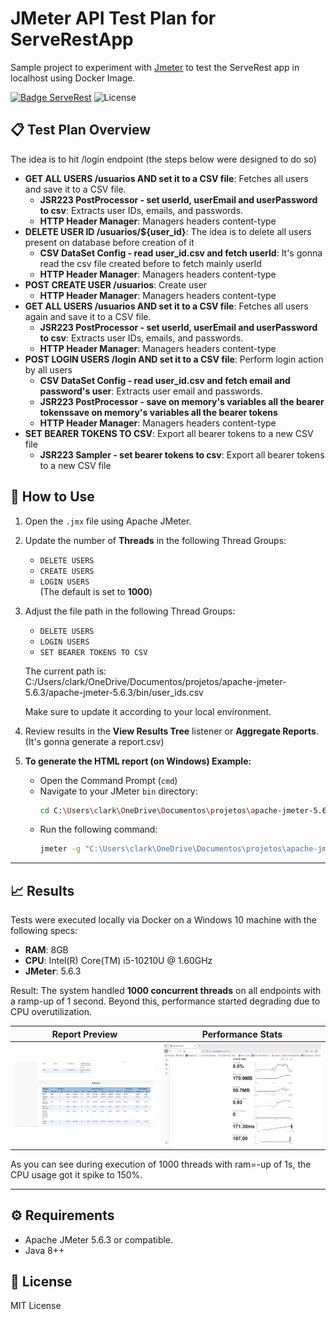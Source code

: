 # JMeter API Test Plan for ServeRestApp

Sample project to experiment with [Jmeter](https://jmeter.apache.org/) to test the ServeRest app in localhost using Docker Image.

[![Badge ServeRest](https://img.shields.io/badge/API-ServeRest-green)](https://github.com/ServeRest/ServeRest/)
![License](https://img.shields.io/badge/license-MIT-blue)


## 📋 Test Plan Overview

The idea is to hit /login endpoint (the steps below were designed to do so)

- **GET ALL USERS /usuarios AND set it to a CSV file**: Fetches all users and save it to a CSV file.
  - **JSR223 PostProcessor - set userId, userEmail and userPassword to csv**: Extracts user IDs, emails, and passwords.
  - **HTTP Header Manager**: Managers headers content-type
- **DELETE USER ID /usuarios/${user_id}**: The idea is to delete all users present on database before creation of it
  - **CSV DataSet Config - read user_id.csv and fetch userId**: It's gonna read the csv file created before to fetch mainly userId
  - **HTTP Header Manager**: Managers headers content-type
- **POST CREATE USER /usuarios**: Create user
  - **HTTP Header Manager**: Managers headers content-type
- **GET ALL USERS /usuarios AND set it to a CSV file**: Fetches all users again and save it to a CSV file.
  - **JSR223 PostProcessor - set userId, userEmail and userPassword to csv**: Extracts user IDs, emails, and passwords.
  - **HTTP Header Manager**: Managers headers content-type
- **POST LOGIN USERS /login AND set it to a CSV file**: Perform login action by all users
  - **CSV DataSet Config - read user_id.csv and fetch email and password's user**: Extracts user email and passwords.
  - **JSR223 PostProcessor - save on memory's variables all the bearer tokenssave on memory's variables all the bearer tokens**
  - **HTTP Header Manager**: Managers headers content-type
- **SET BEARER TOKENS TO CSV**: Export all bearer tokens to a new CSV file
  - **JSR223 Sampler - set bearer tokens to csv**: Export all bearer tokens to a new CSV file

## 🧪 How to Use

1. Open the `.jmx` file using Apache JMeter.
2. Update the number of **Threads** in the following Thread Groups:  
   - `DELETE USERS`  
   - `CREATE USERS`  
   - `LOGIN USERS`  
   (The default is set to **1000**)
3. Adjust the file path in the following Thread Groups:  
   - `DELETE USERS`  
   - `LOGIN USERS`  
   - `SET BEARER TOKENS TO CSV`  
   
   The current path is: C:/Users/clark/OneDrive/Documentos/projetos/apache-jmeter-5.6.3/apache-jmeter-5.6.3/bin/user_ids.csv
   
    Make sure to update it according to your local environment.
5. Review results in the **View Results Tree** listener or **Aggregate Reports**. (It's gonna generate a report.csv)
6. **To generate the HTML report (on Windows) Example:**

   - Open the Command Prompt (`cmd`)
   - Navigate to your JMeter `bin` directory:
     ```bash
     cd C:\Users\clark\OneDrive\Documentos\projetos\apache-jmeter-5.6.3\apache-jmeter-5.6.3\bin
     ```
   - Run the following command:
     ```bash
     jmeter -g "C:\Users\clark\OneDrive\Documentos\projetos\apache-jmeter-5.6.3\report.csv" -o "C:\Users\clark\OneDrive\Documentos\projetos\apache-jmeter-5.6.3\report\report.html"
     ```
---

## 📈 Results

Tests were executed locally via Docker on a Windows 10 machine with the following specs:

- **RAM**: 8GB  
- **CPU**: Intel(R) Core(TM) i5-10210U @ 1.60GHz  
- **JMeter**: 5.6.3

Result: The system handled **1000 concurrent threads** on all endpoints with a ramp-up of 1 second. Beyond this, performance started degrading due to CPU overutilization.

| Report Preview            | Performance Stats            |
|---------------------------|------------------------------|
| ![Report HTML](assets/report.png) | ![Execution](assets/performance_stats_1000users.png) |

As you can see during execution of 1000 threads with ram=-up of 1s, the CPU usage got it spike to 150%.

---

## ⚙️ Requirements

- Apache JMeter 5.6.3 or compatible.
- Java 8++

## 📄 License

MIT License
